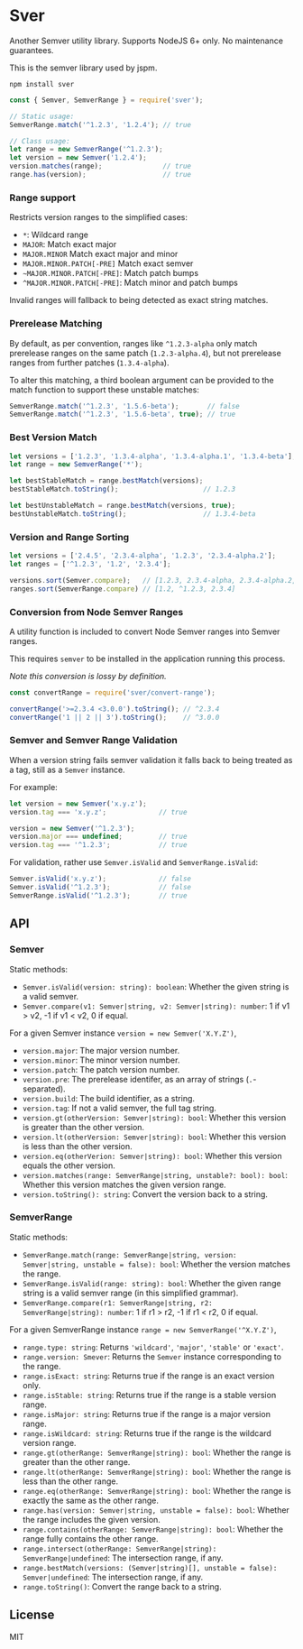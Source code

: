 # Sver

Another Semver utility library. Supports NodeJS 6+ only. No maintenance guarantees.

This is the semver library used by jspm.

```
npm install sver
```

```js
const { Semver, SemverRange } = require('sver');

// Static usage:
SemverRange.match('^1.2.3', '1.2.4'); // true

// Class usage:
let range = new SemverRange('^1.2.3');
let version = new Semver('1.2.4');
version.matches(range);               // true
range.has(version);                   // true
```

### Range support

Restricts version ranges to the simplified cases:
* `*`: Wildcard range
* `MAJOR`: Match exact major
* `MAJOR.MINOR` Match exact major and minor
* `MAJOR.MINOR.PATCH[-PRE]` Match exact semver
* `~MAJOR.MINOR.PATCH[-PRE]`: Match patch bumps
* `^MAJOR.MINOR.PATCH[-PRE]`: Match minor and patch bumps

Invalid ranges will fallback to being detected as exact string matches.

### Prerelease Matching

By default, as per convention, ranges like `^1.2.3-alpha` only match prerelease ranges on the same patch (`1.2.3-alpha.4`), but
not prerelease ranges from further patches (`1.3.4-alpha`).

To alter this matching, a third boolean argument can be provided to the match function to support these unstable matches:

```js
SemverRange.match('^1.2.3', '1.5.6-beta');       // false
SemverRange.match('^1.2.3', '1.5.6-beta', true); // true
```

### Best Version Match

```js
let versions = ['1.2.3', '1.3.4-alpha', '1.3.4-alpha.1', '1.3.4-beta'];
let range = new SemverRange('*');

let bestStableMatch = range.bestMatch(versions);
bestStableMatch.toString();                     // 1.2.3

let bestUnstableMatch = range.bestMatch(versions, true);
bestUnstableMatch.toString();                   // 1.3.4-beta
```

### Version and Range Sorting

```js
let versions = ['2.4.5', '2.3.4-alpha', '1.2.3', '2.3.4-alpha.2'];
let ranges = ['^1.2.3', '1.2', '2.3.4'];

versions.sort(Semver.compare);   // [1.2.3, 2.3.4-alpha, 2.3.4-alpha.2, 2.4.5]
ranges.sort(SemverRange.compare) // [1.2, ^1.2.3, 2.3.4]
```

### Conversion from Node Semver Ranges

A utility function is included to convert Node Semver ranges into Semver ranges.

This requires `semver` to be installed in the application running this process.

_Note this conversion is lossy by definition._

```js
const convertRange = require('sver/convert-range');

convertRange('>=2.3.4 <3.0.0').toString(); // ^2.3.4
convertRange('1 || 2 || 3').toString();    // ^3.0.0
```

### Semver and Semver Range Validation

When a version string fails semver validation it falls back to being treated as a tag, still as a `Semver` instance.

For example:

```js
let version = new Semver('x.y.z');
version.tag === 'x.y.z';             // true

version = new Semver('^1.2.3');
version.major === undefined;         // true
version.tag === '^1.2.3';            // true
```

For validation, rather use `Semver.isValid` and `SemverRange.isValid`:

```js
Semver.isValid('x.y.z');             // false
Semver.isValid('^1.2.3');            // false
SemverRange.isValid('^1.2.3');       // true
```

## API

### Semver

Static methods:

* `Semver.isValid(version: string): boolean`: Whether the given string is a valid semver.
* `Semver.compare(v1: Semver|string, v2: Semver|string): number`: 1 if v1 > v2, -1 if v1 < v2, 0 if equal.

For a given Semver instance `version = new Semver('X.Y.Z')`,

* `version.major`: The major version number.
* `version.minor`: The minor version number.
* `version.patch`: The patch version number.
* `version.pre`: The prerelease identifer, as an array of strings (`.`-separated).
* `version.build`: The build identifier, as a string.
* `version.tag`: If not a valid semver, the full tag string.
* `version.gt(otherVersion: Semver|string): bool`: Whether this version is greater than the other version.
* `version.lt(otherVersion: Semver|string): bool`: Whether this version is less than the other version.
* `version.eq(otherVerion: Semver|string): bool`: Whether this version equals the other version.
* `version.matches(range: SemverRange|string, unstable?: bool): bool`: Whether this version matches the given version range.
* `version.toString(): string`: Convert the version back to a string.

### SemverRange

Static methods:

* `SemverRange.match(range: SemverRange|string, version: Semver|string, unstable = false): bool`: Whether the version matches the range.
* `SemverRange.isValid(range: string): bool`: Whether the given range string is a valid semver range (in this simplified grammar).
* `SemverRange.compare(r1: SemverRange|string, r2: SemverRange|string): number`: 1 if r1 > r2, -1 if r1 < r2, 0 if equal.

For a given SemverRange instance `range = new SemverRange('^X.Y.Z')`,

* `range.type: string`: Returns `'wildcard'`, `'major'`, `'stable'` or `'exact'`.
* `range.version: Smever`: Returns the `Semver` instance corresponding to the range.
* `range.isExact: string`: Returns true if the range is an exact version only.
* `range.isStable: string`: Returns true if the range is a stable version range.
* `range.isMajor: string`: Returns true if the range is a major version range.
* `range.isWildcard: string`: Returns true if the range is the wildcard version range.
* `range.gt(otherRange: SemverRange|string): bool`: Whether the range is greater than the other range.
* `range.lt(otherRange: SemverRange|string): bool`: Whether the range is less than the other range.
* `range.eq(otherRange: SemverRange|string): bool`: Whether the range is exactly the same as the other range.
* `range.has(version: Semver|string, unstable = false): bool`: Whether the range includes the given version.
* `range.contains(otherRange: SemverRange|string): bool`: Whether the range fully contains the other range.
* `range.intersect(otherRange: SemverRange|string): SemverRange|undefined`: The intersection range, if any.
* `range.bestMatch(versions: (Semver|string)[], unstable = false): Semver|undefined`: The intersection range, if any.
* `range.toString()`: Convert the range back to a string.

## License

MIT
